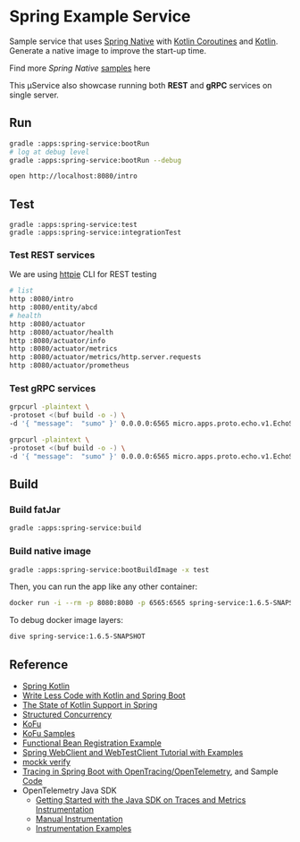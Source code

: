# Spring Example Service

Sample service that uses [Spring Native](https://docs.spring.io/spring-native/docs/current/reference/htmlsingle/)
with [Kotlin Coroutines](https://spring.io/blog/2019/04/12/going-reactive-with-spring-coroutines-and-kotlin-flow)
and [Kotlin](https://docs.spring.io/spring-framework/docs/current/reference/html/languages.html#kotlin). <br/>
Generate a native image to improve the start-up time.

Find more *Spring Native* [samples](https://github.com/spring-projects-experimental/spring-native/tree/main/samples)
here

This µService also showcase running both **REST** and **gRPC** services on single server.

## Run

```bash
gradle :apps:spring-service:bootRun
# log at debug level
gradle :apps:spring-service:bootRun --debug
```

```bash
open http://localhost:8080/intro
```

## Test

```
gradle :apps:spring-service:test
gradle :apps:spring-service:integrationTest
```

### Test REST services

We are using [httpie](https://httpie.io/) CLI for REST testing

```bash
# list
http :8080/intro
http :8080/entity/abcd
# health
http :8080/actuator
http :8080/actuator/health
http :8080/actuator/info
http :8080/actuator/metrics
http :8080/actuator/metrics/http.server.requests
http :8080/actuator/prometheus
````

### Test gRPC services 

```bash
grpcurl -plaintext \
-protoset <(buf build -o -) \
-d '{ "message":  "sumo" }' 0.0.0.0:6565 micro.apps.proto.echo.v1.EchoService/Echo      

grpcurl -plaintext \
-protoset <(buf build -o -) \
-d '{ "message":  "sumo" }' 0.0.0.0:6565 micro.apps.proto.echo.v1.EchoService/EchoStream
```

## Build

### Build fatJar

```bash
gradle :apps:spring-service:build
```

### Build native image

```bash
gradle :apps:spring-service:bootBuildImage -x test
```

Then, you can run the app like any other container:

```bash
docker run -i --rm -p 8080:8080 -p 6565:6565 spring-service:1.6.5-SNAPSHOT
```

To debug docker image layers:

```bash
dive spring-service:1.6.5-SNAPSHOT
```

## Reference

- [Spring Kotlin](https://docs.spring.io/spring-framework/docs/current/reference/html/languages.html#kotlin)
- [Write Less Code with Kotlin and Spring Boot](https://www.infoq.com/presentations/kotlin-spring-boot/)
- [The State of Kotlin Support in Spring](https://resources.jetbrains.com/storage/products/kotlin/events/kotlin14/Slides/spring.pdf)
- [Structured Concurrency](https://spring.io/blog/2019/04/12/going-reactive-with-spring-coroutines-and-kotlin-flow)
- [KoFu](https://github.com/spring-projects-experimental/spring-fu/tree/main/kofu)
- [KoFu Samples](https://github.com/spring-projects-experimental/spring-fu/tree/main/samples)
- [Functional Bean Registration Example](https://github.com/pwestlin/webshopkotlin/blob/master/core-service/src/main/kotlin/nu/westlin/webshop/core/CoreApplication.kt)
- [Spring WebClient and WebTestClient Tutorial with Examples](https://www.callicoder.com/spring-5-reactive-webclient-webtestclient-examples/)
- [mockk verify](https://notwoods.github.io/mockk-guidebook/docs/mocking/verify/)
- [Tracing in Spring Boot with OpenTracing/OpenTelemetry](https://medium.com/swlh/tracing-in-spring-boot-with-opentracing-opentelemetry-dd724134ca93), and Sample [Code](https://github.com/fpaparoni/tracing)
- OpenTelemetry Java SDK
  - [Getting Started with the Java SDK on Traces and Metrics Instrumentation](https://aws-otel.github.io/docs/getting-started/java-sdk)
  - [Manual Instrumentation](https://opentelemetry.io/docs/java/manual_instrumentation/)
  - [Instrumentation Examples](https://github.com/mnadeem/boot-opentelemetry-tempo)

